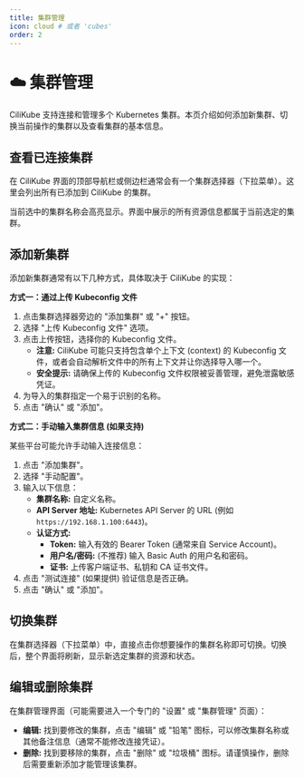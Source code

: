 ```yaml
---
title: 集群管理
icon: cloud # 或者 'cubes'
order: 2
---
```


# ☁️ 集群管理

CiliKube 支持连接和管理多个 Kubernetes 集群。本页介绍如何添加新集群、切换当前操作的集群以及查看集群的基本信息。

## 查看已连接集群

在 CiliKube 界面的顶部导航栏或侧边栏通常会有一个集群选择器（下拉菜单）。这里会列出所有已添加到 CiliKube 的集群。

<!-- ![集群选择器截图](placeholder.png) -->

当前选中的集群名称会高亮显示。界面中展示的所有资源信息都属于当前选定的集群。

## 添加新集群

添加新集群通常有以下几种方式，具体取决于 CiliKube 的实现：

**方式一：通过上传 Kubeconfig 文件**

1.  点击集群选择器旁边的 "添加集群" 或 "+" 按钮。
2.  选择 "上传 Kubeconfig 文件" 选项。
3.  点击上传按钮，选择你的 Kubeconfig 文件。
    *   **注意:** CiliKube 可能只支持包含单个上下文 (context) 的 Kubeconfig 文件，或者会自动解析文件中的所有上下文并让你选择导入哪一个。
    *   **安全提示:** 请确保上传的 Kubeconfig 文件权限被妥善管理，避免泄露敏感凭证。
4.  为导入的集群指定一个易于识别的名称。
5.  点击 "确认" 或 "添加"。

<!-- ![添加集群 - 上传 Kubeconfig 界面截图](placeholder.png) -->

**方式二：手动输入集群信息 (如果支持)**

某些平台可能允许手动输入连接信息：

1.  点击 "添加集群"。
2.  选择 "手动配置"。
3.  输入以下信息：
    *   **集群名称:** 自定义名称。
    *   **API Server 地址:** Kubernetes API Server 的 URL (例如 `https://192.168.1.100:6443`)。
    *   **认证方式:**
        *   **Token:** 输入有效的 Bearer Token (通常来自 Service Account)。
        *   **用户名/密码:** (不推荐) 输入 Basic Auth 的用户名和密码。
        *   **证书:** 上传客户端证书、私钥和 CA 证书文件。
4.  点击 "测试连接" (如果提供) 验证信息是否正确。
5.  点击 "确认" 或 "添加"。

## 切换集群

在集群选择器（下拉菜单）中，直接点击你想要操作的集群名称即可切换。切换后，整个界面将刷新，显示新选定集群的资源和状态。

## 编辑或删除集群

在集群管理界面（可能需要进入一个专门的 "设置" 或 "集群管理" 页面）：

*   **编辑:** 找到要修改的集群，点击 "编辑" 或 "铅笔" 图标，可以修改集群名称或其他备注信息（通常不能修改连接凭证）。
*   **删除:** 找到要移除的集群，点击 "删除" 或 "垃圾桶" 图标。请谨慎操作，删除后需要重新添加才能管理该集群。

<!-- ![集群管理列表/设置界面截图](placeholder.png) -->